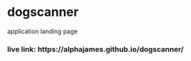 # dogscanner
application landing page 

<h3> live link: https://alphajames.github.io/dogscanner/ <h3>
